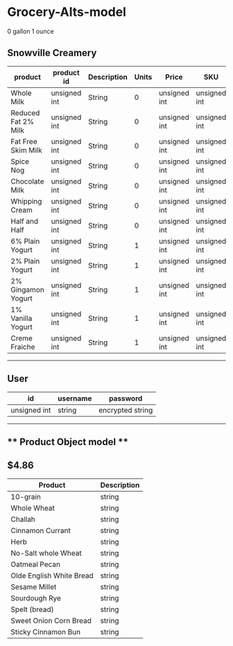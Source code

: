 # Grocery-Alts-model


0 gallon 1 ounce

**Snowville Creamery**
-----------------------
 product | product id |Description| Units | Price| SKU
--------|------------|-----------|-------|------|-----
Whole Milk | unsigned int| String |0 | unsigned int | unsigned int
Reduced Fat 2% Milk|unsigned int| String | 0 | unsigned int | unsigned int
Fat Free Skim Milk |unsigned int |String | 0 | unsigned int | unsigned int
Spice Nog| unsigned int | String | 0 | unsigned int | unsigned int
Chocolate Milk|unsigned int| String | 0 | unsigned int| unsigned int
Whipping Cream|unsigned int| String | 0 | unsigned int| unsigned int
Half and Half |unsigned int| String | 0 | unsigned int | unsigned int
6% Plain Yogurt|unsigned int| String | 1 | unsigned int | unsigned int
2% Plain Yogurt |unsigned int| String | 1 | unsigned int | unsigned int
2% Gingamon Yogurt|unsigned int| String | 1 | unsigned int | unsigned int
1% Vanilla Yogurt|unsigned int| String | 1 | unsigned int | unsigned int
Creme Fraiche |unsigned int| String | 1 | unsigned int | unsigned int
-------------------------------

**User**
----
id | username | password
---|----------|---------
unsigned int | string | encrypted string
-----------------------

** Product Object model ** 
-------------------------
 
 **$4.86**
 -----------
 Product | Description
 --------|------------
 10-grain | string
 Whole Wheat | string
 Challah | string
 Cinnamon Currant | string
 Herb | string
 No-Salt whole Wheat | string
 Oatmeal Pecan | string
 Olde English White Bread | string
 Sesame Millet | string
 Sourdough Rye | string
 Spelt (bread) | string
 Sweet Onion Corn Bread | string
 Sticky Cinnamon Bun | string
 



